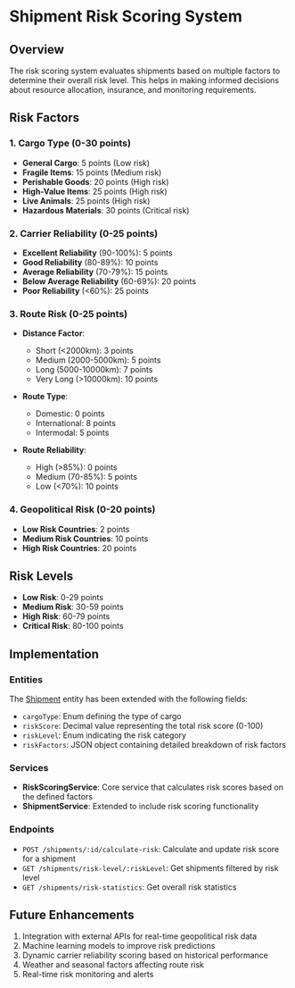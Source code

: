 # Shipment Risk Scoring System

## Overview
The risk scoring system evaluates shipments based on multiple factors to determine their overall risk level. This helps in making informed decisions about resource allocation, insurance, and monitoring requirements.

## Risk Factors

### 1. Cargo Type (0-30 points)
- **General Cargo**: 5 points (Low risk)
- **Fragile Items**: 15 points (Medium risk)
- **Perishable Goods**: 20 points (High risk)
- **High-Value Items**: 25 points (High risk)
- **Live Animals**: 25 points (High risk)
- **Hazardous Materials**: 30 points (Critical risk)

### 2. Carrier Reliability (0-25 points)
- **Excellent Reliability** (90-100%): 5 points
- **Good Reliability** (80-89%): 10 points
- **Average Reliability** (70-79%): 15 points
- **Below Average Reliability** (60-69%): 20 points
- **Poor Reliability** (<60%): 25 points

### 3. Route Risk (0-25 points)
- **Distance Factor**:
  - Short (<2000km): 3 points
  - Medium (2000-5000km): 5 points
  - Long (5000-10000km): 7 points
  - Very Long (>10000km): 10 points

- **Route Type**:
  - Domestic: 0 points
  - International: 8 points
  - Intermodal: 5 points

- **Route Reliability**:
  - High (>85%): 0 points
  - Medium (70-85%): 5 points
  - Low (<70%): 10 points

### 4. Geopolitical Risk (0-20 points)
- **Low Risk Countries**: 2 points
- **Medium Risk Countries**: 10 points
- **High Risk Countries**: 20 points

## Risk Levels
- **Low Risk**: 0-29 points
- **Medium Risk**: 30-59 points
- **High Risk**: 60-79 points
- **Critical Risk**: 80-100 points

## Implementation

### Entities
The [Shipment](file:///c%3A/Users/k-aliyu/Documents/GitHub/FrieghtFlow/backend/src/shipment/shipment.entity.ts#L19-L97) entity has been extended with the following fields:
- `cargoType`: Enum defining the type of cargo
- `riskScore`: Decimal value representing the total risk score (0-100)
- `riskLevel`: Enum indicating the risk category
- `riskFactors`: JSON object containing detailed breakdown of risk factors

### Services
- **RiskScoringService**: Core service that calculates risk scores based on the defined factors
- **ShipmentService**: Extended to include risk scoring functionality

### Endpoints
- `POST /shipments/:id/calculate-risk`: Calculate and update risk score for a shipment
- `GET /shipments/risk-level/:riskLevel`: Get shipments filtered by risk level
- `GET /shipments/risk-statistics`: Get overall risk statistics

## Future Enhancements
1. Integration with external APIs for real-time geopolitical risk data
2. Machine learning models to improve risk predictions
3. Dynamic carrier reliability scoring based on historical performance
4. Weather and seasonal factors affecting route risk
5. Real-time risk monitoring and alerts